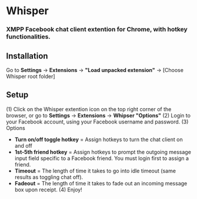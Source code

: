 Whisper
=======

### XMPP Facebook chat client extention for Chrome, with hotkey functionalities.

## Installation
Go to **Settings** -> **Extensions** -> **"Load unpacked extension"** -> [Choose Whisper root folder]

## Setup
(1) Click on the Whisper extention icon on the top right corner of the browser, or go to **Settings** -> **Extensions** -> **Whipser "Options"**
(2) Login to your Facebook account, using your Facebook username and password.
(3) Options
* **Turn on/off toggle hotkey** = Assign hotkeys to turn the chat client on and off
* **1st-5th friend hotkey** = Assign hotkeys to prompt the outgoing message input field specific to a Facebook friend. You must login first to assign a friend.
* **Timeout** = The length of time it takes to go into idle timeout (same results as toggling chat off).
* **Fadeout** = The length of time it takes to fade out an incoming message box upon receipt.
(4) Enjoy!